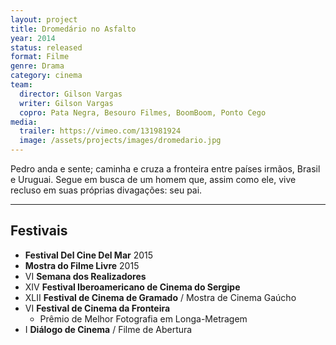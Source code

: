 ```yaml
---
layout: project
title: Dromedário no Asfalto
year: 2014
status: released
format: Filme
genre: Drama
category: cinema
team:
  director: Gilson Vargas
  writer: Gilson Vargas
  copro: Pata Negra, Besouro Filmes, BoomBoom, Ponto Cego
media:
  trailer: https://vimeo.com/131981924
  image: /assets/projects/images/dromedario.jpg
---
```


Pedro anda e sente; caminha e cruza a fronteira entre países irmãos, Brasil e Uruguai. Segue em busca de um homem que, assim como ele, vive recluso em suas próprias divagações: seu pai.

---

## Festivais
* **Festival Del Cine Del Mar** 2015
* **Mostra do Filme Livre** 2015
* VI **Semana dos Realizadores**
* XIV **Festival Iberoamericano de Cinema do Sergipe**
* XLII **Festival de Cinema de Gramado** / Mostra de Cinema Gaúcho
* VI **Festival de Cinema da Fronteira**
  * Prêmio de Melhor Fotografia em Longa-Metragem
* I **Diálogo de Cinema** / Filme de Abertura

